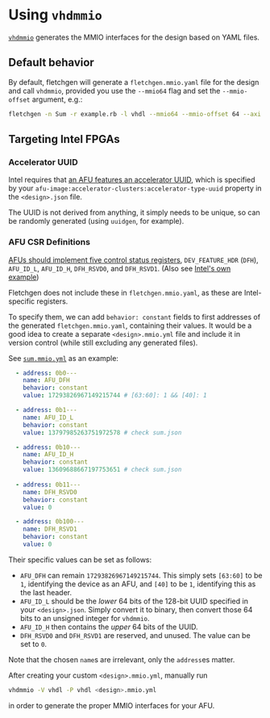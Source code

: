 # Using `vhdmmio`

[`vhdmmio`](https://github.com/abs-tudelft/vhdmmio) generates the MMIO interfaces for the design based on YAML files.

## Default behavior

By default, fletchgen will generate a `fletchgen.mmio.yaml` file for the design and call `vhdmmio`, provided you use the `--mmio64` flag and set the `--mmio-offset` argument, e.g.:

```bash
fletchgen -n Sum -r example.rb -l vhdl --mmio64 --mmio-offset 64 --axi
```

## Targeting Intel FPGAs

### Accelerator UUID
Intel requires that [an AFU features an accelerator UUID](https://www.intel.com/content/www/us/en/docs/programmable/683129/1-2-and-2-0-1/specify-the-afu-s-uuid.html), which is specified by your `afu-image:accelerator-clusters:accelerator-type-uuid` property in the `<design>.json` file.

The UUID is not derived from anything, it simply needs to be unique, so can be randomly generated (using `uuidgen`, for example).

### AFU CSR Definitions

[AFUs should implement five control status registers](https://www.intel.com/content/www/us/en/docs/programmable/683193/current/mandatory-csr-definitions.html), `DEV_FEATURE_HDR` (`DFH`), `AFU_ID_L`, `AFU_ID_H`, `DFH_RSVD0`, and `DFH_RSVD1`. (Also see [Intel's own example](https://www.intel.com/content/www/us/en/docs/programmable/683190/1-3-1/hello-afu-example-pll.html))

Fletchgen does not include these in `fletchgen.mmio.yaml`, as these are Intel-specific registers.

To specify them, we can add `behavior: constant` fields to first addresses of the generated `fletchgen.mmio.yaml`, containing their values. It would be a good idea to create a separate `<design>.mmio.yml` file and include it in version control (while still excluding any generated files).

See [`sum.mmio.yml`](https://github.com/matthijsr/fletcher-opae/blob/8c5133b77d4af6f04994df9b89ca3c2175127046/examples/sum/hw/sum.mmio.yml#L18-L41) as an example:
```yaml
  - address: 0b0---
    name: AFU_DFH
    behavior: constant
    value: 17293826967149215744 # [63:60]: 1 && [40]: 1

  - address: 0b1---
    name: AFU_ID_L
    behavior: constant
    value: 13797985263751972578 # check sum.json

  - address: 0b10---
    name: AFU_ID_H
    behavior: constant
    value: 13609688667197753651 # check sum.json
  
  - address: 0b11---
    name: DFH_RSVD0
    behavior: constant
    value: 0

  - address: 0b100---
    name: DFH_RSVD1
    behavior: constant
    value: 0
```

Their specific values can be set as follows:
* `AFU_DFH` can remain `17293826967149215744`. This simply sets `[63:60]` to be `1`, identifying the device as an AFU, and `[40]` to be `1`, identifying this as the last header.
* `AFU_ID_L` should be the *lower* 64 bits of the 128-bit UUID specified in your `<design>.json`. Simply convert it to binary, then convert those 64 bits to an unsigned integer for `vhdmmio`.
* `AFU_ID_H` then contains the *upper* 64 bits of the UUID.
* `DFH_RSVD0` and `DFH_RSVD1` are reserved, and unused. The value can be set to `0`.

Note that the chosen `name`s are irrelevant, only the `address`es matter.

After creating your custom `<design>.mmio.yml`, manually run

```bash
vhdmmio -V vhdl -P vhdl <design>.mmio.yml
```
in order to generate the proper MMIO interfaces for your AFU.
